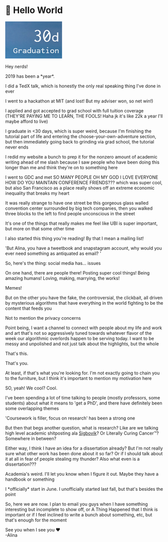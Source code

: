 # 👋 Hello World

![30 days until graduation ho!](../.gitbook/assets/image.png)

Hey nerds!  
  
2019 has been a \*year\*.  
  
I did a TedX talk, which is honestly the only real speaking thing I've done in ever  
  
I went to a hackathon at MIT \(and lost! But my adviser won, so net win!\)  
  
I applied and got accepted to grad school with full tuition coverage \(THEY'RE PAYING ME TO LEARN, THE FOOLS! Haha jk it's like 22k a year I'll maybe afford to live\)  
  
I graduate in &lt;30 days, which is super weird, because I'm finishing the tutorial part of life and entering the choose-your-own-adventure section, but then immediately going back to grinding via grad school, the tutorial never ends  
  
I redid my website a bunch to prep it for the nonzero amount of academic writing ahead of me slash because I saw people who have been doing this longer than me and think they're on to something here  
  
I went to GDC and met SO MANY PEOPLE OH MY GOD I LOVE EVERYONE HOW DO YOU MAINTAIN CONFERENCE FRIENDS??? which was super cool, but also San Francisco as a place really shows off an extreme economic inequality that breaks my heart  
  
It was really strange to have one street be this gorgeous glass walled convention center surrounded by big tech companies, then you walked three blocks to the left to find people unconscious in the street  
  
It's one of the things that really makes me feel like UBI is super important, but more on that some other time  
  
I also started this thing you're reading! By that I mean a mailing list!  
  
'But Alina, you have a tweetbook and snapstagram account, why would you ever need something as antiquated as email? '  
  
So, here's the thing: social media has... issues  
  
On one hand, there are people there! Posting super cool things! Being amazing humans! Loving, making, marrying, the works!  
  
Memes!  
  
But on the other you have the fake, the controversial, the clickbait, all driven by mysterious algorithms that have everything in the world fighting to be the content that feeds you  
  
Not to mention the privacy concerns  
  
Point being, I want a channel to connect with people about my life and work and art that's not so aggressively tuned towards whatever flavor of the week our algorithmic overlords happen to be serving today. I want to be messy and unpolished and not just talk about the highlights, but the whole  
  
  
  
  
  
That's this.  
  
  
  
That's you.  
  
  
  
  
  
At least, if that's what you're looking for. I'm not exactly going to chain you to the furniture, but I think it's important to mention my motivation here  
  
SO, yeah! We cool? Cool.  
  
I've been spending a lot of time talking to people \(mostly professors, some students\) about what it means to 'get a PhD', and there have definitely been some overlapping themes  
  
'Coursework is filler, focus on research' has been a strong one  
  
But then that begs another question, what is research? Like are we talking high level academic shitposting ala [Sigbovik](http://www.sigbovik.org/)? Or Literally Curing Cancer™️? Somewhere in between?  
  
Either way, I think I have an idea for a dissertation already? But I'm not really sure what other work has been done about it so far? Or if I should talk about it at all in fear of people stealing my thunder? Also what even is a dissertation???  
  
Academia's weird. I'll let you know when I figure it out. Maybe they have a handbook or something  
  
I \*officially\* start in June. I unofficially started last fall, but that's besides the point  
  
So, here we are now. I plan to email you guys when I have something interesting but incomplete to show off, or A Thing Happened that I think is important or if I feel inclined to write a bunch about something, etc, but that's enough for the moment  
  
See you when I see you ♥️  
-Alina


